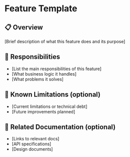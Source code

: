 # Feature Template

## 📋 Overview
[Brief description of what this feature does and its purpose]

## 🎯 Responsibilities
- [List the main responsibilities of this feature]
- [What business logic it handles]
- [What problems it solves]

## 🚧 Known Limitations (optional)
- [Current limitations or technical debt]
- [Future improvements planned]

## 📖 Related Documentation (optional)
- [Links to relevant docs]
- [API specifications]
- [Design documents]

